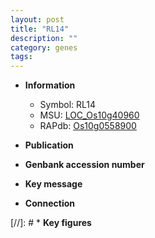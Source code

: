 ```yaml
---
layout: post
title: "RL14"
description: ""
category: genes
tags: 
---
```


* **Information**  
    + Symbol: RL14  
    + MSU: [LOC_Os10g40960](http://rice.uga.edu/cgi-bin/ORF_infopage.cgi?orf=LOC_Os10g40960)  
    + RAPdb: [Os10g0558900](http://rapdb.dna.affrc.go.jp/viewer/gbrowse_details/irgsp1?name=Os10g0558900)  

* **Publication**  

* **Genbank accession number**  

* **Key message**  

* **Connection**  

[//]: # * **Key figures**  


